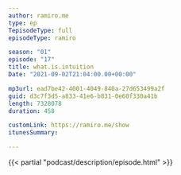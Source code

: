```yaml
---
author: ramiro.me
type: ep
TepisodeType: full
episodeType: ramiro

season: "01"
episode: "17"
title: what.is.intuition
Date: "2021-09-02T21:04:00.00+00:00"

mp3url: ead7be42-4001-4049-840a-27d653499a2f
guid: d3c7f3d5-a833-41e6-b831-0e60f330a41b
length: 7328078
duration: 458

customLink: https://ramiro.me/show
itunesSummary:

---
```

{{< partial "podcast/description/episode.html" >}}
